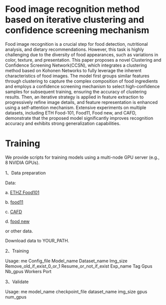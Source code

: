 # Food image recognition method based on iterative clustering and confidence screening mechanism

Food image recognition is a crucial step for food detection, nutritional analysis, and dietary recommendations. However, this task is highly challenging due to the diversity of food appearances, such as variations in color, texture, and presentation. This paper proposes a novel Clustering and Confidence Screening Network(CCSN), which integrates a clustering method based on Kohonen Networks to fully leverage the inherent characteristics of food images. The model first groups similar features through clustering to capture the complex composition of food ingredients and employs a confidence screening mechanism to select high-confidence samples for subsequent training, ensuring the accuracy of clustering results. Then, an iterative strategy is applied in feature extraction to progressively refine image details, and feature representation is enhanced using a self-attention mechanism. Extensive experiments on multiple datasets, including ETH Food-101, Food11, Food new, and CAFD, demonstrate that the proposed model significantly improves recognition accuracy and exhibits strong generalization capabilities.

# Training
We provide scripts for training models using a multi-node GPU server (e.g., 8 NVIDIA GPUs).

1、Data preparation

Data:

a. [ETHZ Food101](https://data.vision.ee.ethz.ch/cvl/datasets_extra/food-101/)

b. [food11](https://www.kaggle.com/datasets/vermaavi/food11)

c. [CAFD](https://github.com/IS2AI/Central-Asian-Food-Dataset)

d. [food new](https://www.kaggle.com/datasets/pranavkathar/foodnew)

or other data.

Download data to YOUR_PATH.

2、Training

Usage: me Config_file Model_name Dataset_name Img_size Remove_old_if_exist_0_or_1 Resume_or_not_if_exist Exp_name Tag Gpus Nb_gpus Workers Port

3、Validate

Usage: me model_name checkpoint_file dataset_name img_size gpus num_gpus


